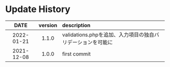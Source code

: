 # Update History
| DATE | version | description |
|:----:|:---:|:-------------------------|
|2022-01-21|1.1.0|validations.phpを追加、入力項目の独自バリデーションを可能に|
|2021-12-08|1.0.0|first commit|